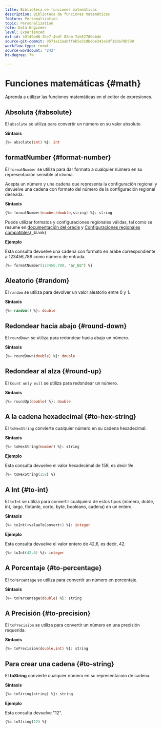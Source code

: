 ```yaml
---
title: Biblioteca de funciones matemáticas
description: Biblioteca de funciones matemáticas
feature: Personalization
topic: Personalization
role: Data Engineer
level: Experienced
exl-id: b9149ad6-2be7-4bdf-82eb-7ab52780cb4e
source-git-commit: 0571a11eabffeb5e318bebe341a8df18da7db598
workflow-type: tm+mt
source-wordcount: '243'
ht-degree: 7%

---
```


# Funciones matemáticas {#math}

Aprenda a utilizar las funciones matemáticas en el editor de expresiones.

## Absoluta   {#absolute}

El `absolute` se utiliza para convertir un número en su valor absoluto.

**Sintaxis**

```sql
{%= absolute(int) %}: int
```

## formatNumber {#format-number}

El `formatNumber` se utiliza para dar formato a cualquier número en su representación sensible al idioma.

Acepta un número y una cadena que representa la configuración regional y devuelve una cadena con formato del número de la configuración regional deseada.

**Sintaxis**

```sql
{%= formatNumber(number/double,string) %}: string
```

Puede utilizar formatos y configuraciones regionales válidas, tal como se resume en [documentación del oracle](https://docs.oracle.com/javase/8/docs/api/java/util/Locale.html) y [Configuraciones regionales compatibles](https://www.oracle.com/java/technologies/javase/jdk11-suported-locales.html){_blank}

**Ejemplo**

Esta consulta devuelve una cadena con formato en árabe correspondiente a 123456,789 como número de entrada.

```sql
{%= formatNumber(123456.789, "ar_EG") %}
```

## Aleatorio {#random}

El `random` se utiliza para devolver un valor aleatorio entre 0 y 1.

**Sintaxis**

```sql
{%= random() %}: double
```

## Redondear hacia abajo {#round-down}

El `roundDown` se utiliza para redondear hacia abajo un número.

**Sintaxis**

```sql
{%= roundDown(double) %}: double
```

## Redondear al alza {#round-up}

El `Count only null` se utiliza para redondear un número.

**Sintaxis**

```sql
{%= roundUp(double) %}: double
```

## A la cadena hexadecimal {#to-hex-string}

El `toHexString` convierte cualquier número en su cadena hexadecimal.

**Sintaxis**

```sql
{%= toHexString(number) %}: string
```

**Ejemplo**

Esta consulta devuelve el valor hexadecimal de 158, es decir 9e.

```sql
{%= toHexString(158) %}
```

## A Int {#to-int}

El `toInt` se utiliza para convertir cualquiera de estos tipos (número, doble, int, largo, flotante, corto, byte, booleano, cadena) en un entero.

**Sintaxis**

```sql
{%= toInt(<valueToConvert>) %}: integer
```

**Ejemplo**

Esta consulta devuelve el valor entero de 42,6, es decir, 42.

```sql
{%= toInt(42.6) %}: integer
```

## A Porcentaje {#to-percentage}

El `toPercentage` se utiliza para convertir un número en porcentaje.

**Sintaxis**

```sql
{%= toPercentage(double) %}: string
```

## A Precisión {#to-precision}

El `toPrecision` se utiliza para convertir un número en una precisión requerida.

**Sintaxis**

```sql
{%= toPrecision(double,int) %}: string
```

## Para crear una cadena {#to-string}

El **toString** convierte cualquier número en su representación de cadena.

**Sintaxis**

```sql
{%= toString(string) %}: string
```

**Ejemplo**

Esta consulta devuelve &quot;12&quot;.

```sql
{%= toString(12) %} 
```
